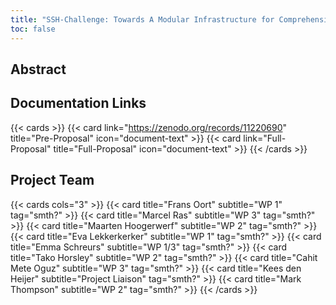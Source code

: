 ```yaml
---
title: "SSH-Challenge: Towards A Modular Infrastructure for Comprehensive RDM"
toc: false
---
```


## Abstract


## Documentation Links

{{< cards >}}
  {{< card link="https://zenodo.org/records/11220690" title="Pre-Proposal" icon="document-text" >}}
  {{< card link="Full-Proposal" title="Full-Proposal" icon="document-text" >}}
{{< /cards >}}

## Project Team

{{< cards  cols="3" >}}
  {{< card title="Frans Oort" subtitle="WP 1" tag="smth?" >}}
  {{< card title="Marcel Ras" subtitle="WP 3" tag="smth?" >}}
  {{< card title="Maarten Hoogerwerf" subtitle="WP 2" tag="smth?" >}}
  {{< card title="Eva Lekkerkerker" subtitle="WP 1" tag="smth?" >}}
  {{< card title="Emma Schreurs" subtitle="WP 1/3" tag="smth?" >}}
  {{< card title="Tako Horsley" subtitle="WP 2" tag="smth?" >}}
  {{< card title="Cahit Mete Oguz" subtitle="WP 3" tag="smth?" >}}
  {{< card title="Kees den Heijer" subtitle="Project Liaison" tag="smth?" >}}
  {{< card title="Mark Thompson" subtitle="WP 2" tag="smth?" >}}
{{< /cards >}}
